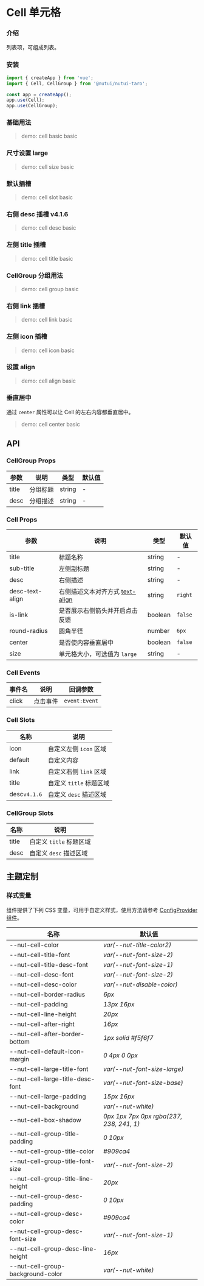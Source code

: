 # Cell 单元格

### 介绍

列表项，可组成列表。

### 安装

```js
import { createApp } from 'vue';
import { Cell, CellGroup } from '@nutui/nutui-taro';

const app = createApp();
app.use(Cell);
app.use(CellGroup);
```

### 基础用法

> demo: cell basic basic

### 尺寸设置 large

> demo: cell size basic

### 默认插槽

> demo: cell slot basic

### 右侧 desc 插槽 v4.1.6

> demo: cell desc basic

### 左侧 title 插槽

> demo: cell title basic

### CellGroup 分组用法

> demo: cell group basic

### 右侧 link 插槽

> demo: cell link basic

### 左侧 icon 插槽

> demo: cell icon basic

### 设置 align

> demo: cell align basic

### 垂直居中

通过 `center` 属性可以让 Cell 的左右内容都垂直居中。

> demo: cell center basic

## API

### CellGroup Props

| 参数 | 说明 | 类型 | 默认值 |
| --- | --- | --- | --- |
| title | 分组标题 | string | - |
| desc | 分组描述 | string | - |

### Cell Props

| 参数 | 说明 | 类型 | 默认值 |
| --- | --- | --- | --- |
| title | 标题名称 | string | - |
| sub-title | 左侧副标题 | string | - |
| desc | 右侧描述 | string | - |
| desc-text-align | 右侧描述文本对齐方式 [text-align](https://www.w3school.com.cn/cssref/pr_text_text-align.asp) | string | `right` |
| is-link | 是否展示右侧箭头并开启点击反馈 | boolean | `false` |
| round-radius | 圆角半径 | number | `6px` |
| center | 是否使内容垂直居中 | boolean | `false` |
| size | 单元格大小，可选值为 `large` | string | - |

### Cell Events

| 事件名 | 说明 | 回调参数 |
| --- | --- | --- |
| click | 点击事件 | `event:Event` |

### Cell Slots

| 名称 | 说明 |
| --- | --- |
| icon | 自定义左侧 `icon` 区域 |
| default | 自定义内容 |
| link | 自定义右侧 `link` 区域 |
| title | 自定义 `title` 标题区域 |
| desc`v4.1.6` | 自定义 `desc` 描述区域 |

### CellGroup Slots

| 名称 | 说明 |
| --- | --- |
| title | 自定义 `title` 标题区域 |
| desc | 自定义 `desc` 描述区域 |

## 主题定制

### 样式变量

组件提供了下列 CSS 变量，可用于自定义样式，使用方法请参考 [ConfigProvider 组件](#/zh-CN/component/configprovider)。

| 名称 | 默认值 |
| --- | --- |
| --nut-cell-color | _var(--nut-title-color2)_ |
| --nut-cell-title-font | _var(--nut-font-size-2)_ |
| --nut-cell-title-desc-font | _var(--nut-font-size-1)_ |
| --nut-cell-desc-font | _var(--nut-font-size-2)_ |
| --nut-cell-desc-color | _var(--nut-disable-color)_ |
| --nut-cell-border-radius | _6px_ |
| --nut-cell-padding | _13px 16px_ |
| --nut-cell-line-height | _20px_ |
| --nut-cell-after-right | _16px_ |
| --nut-cell-after-border-bottom | _1px solid #f5f6f7_ |
| --nut-cell-default-icon-margin | _0 4px 0 0px_ |
| --nut-cell-large-title-font | _var(--nut-font-size-large)_ |
| --nut-cell-large-title-desc-font | _var(--nut-font-size-base)_ |
| --nut-cell-large-padding | _15px 16px_ |
| --nut-cell-background | _var(--nut-white)_ |
| --nut-cell-box-shadow | _0px 1px 7px 0px rgba(237, 238, 241, 1)_ |
| --nut-cell-group-title-padding | _0 10px_ |
| --nut-cell-group-title-color | _#909ca4_ |
| --nut-cell-group-title-font-size | _var(--nut-font-size-2)_ |
| --nut-cell-group-title-line-height | _20px_ |
| --nut-cell-group-desc-padding | _0 10px_ |
| --nut-cell-group-desc-color | _#909ca4_ |
| --nut-cell-group-desc-font-size | _var(--nut-font-size-1)_ |
| --nut-cell-group-desc-line-height | _16px_ |
| --nut-cell-group-background-color | _var(--nut-white)_ |
